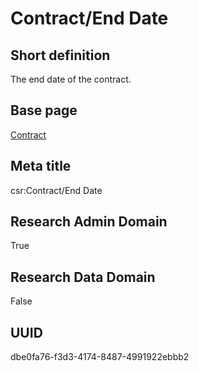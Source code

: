 # Contract/End Date
## Short definition
The end date of the contract.
## Base page
[Contract](../Objects/Contract.md)
## Meta title
csr:Contract/End Date
## Research Admin Domain
True
## Research Data Domain
False
## UUID
dbe0fa76-f3d3-4174-8487-4991922ebbb2
